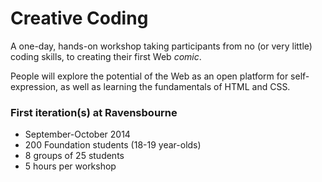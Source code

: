 # Creative Coding

A one-day, hands-on workshop taking participants from no (or very little) coding skills, to creating their first Web *comic*. 

People will explore the potential of the Web as an open platform for self-expression, as well as learning the fundamentals of HTML and CSS.

### First iteration(s) at Ravensbourne

* September-October 2014
* 200 Foundation students (18-19 year-olds)
* 8 groups of 25 students
* 5 hours per workshop